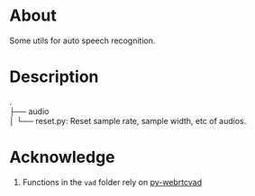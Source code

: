 # About

Some utils for auto speech recognition.

# Description
.<br>
├── audio<br>
│   └── reset.py: Reset sample rate, sample width, etc of audios.<br>

# Acknowledge
1. Functions in the `vad` folder rely on [py-webrtcvad](https://github.com/wiseman/py-webrtcvad)

